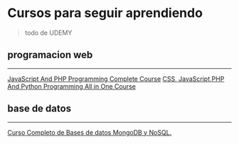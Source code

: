 # Cursos para seguir aprendiendo
> todo de UDEMY

## programacion web
---
[JavaScript And PHP Programming Complete Course][1]
[CSS, JavaScript,PHP And Python Programming All in One Course][2]

## base de datos
---
[Curso Completo de Bases de datos MongoDB y NoSQL.
][3]




[1]:https://acortar.link/vqWNoo
[2]:https://acortar.link/8UgmKM
[3]:https://acortar.link/ETsY59]
